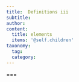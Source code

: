 ```yaml
---
title:  Definitions iii
subtitle: 
author:
content:
  title: elements
  items: '@self.children'
taxonomy:
  tag:
  category:
---
```




===


